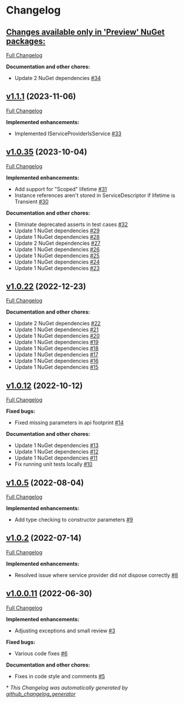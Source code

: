 # Changelog

## [**Changes available only in 'Preview' NuGet packages:**](https://github.com/nanoframework/nanoFramework.DependencyInjection/tree/HEAD)

[Full Changelog](https://github.com/nanoframework/nanoFramework.DependencyInjection/compare/v1.1.1...HEAD)

**Documentation and other chores:**

- Update 2 NuGet dependencies [\#34](https://github.com/nanoframework/nanoFramework.DependencyInjection/pull/34)

## [v1.1.1](https://github.com/nanoframework/nanoFramework.DependencyInjection/tree/v1.1.1) (2023-11-06)

[Full Changelog](https://github.com/nanoframework/nanoFramework.DependencyInjection/compare/v1.0.35...v1.1.1)

**Implemented enhancements:**

- Implemented IServiceProviderIsService  [\#33](https://github.com/nanoframework/nanoFramework.DependencyInjection/pull/33)

## [v1.0.35](https://github.com/nanoframework/nanoFramework.DependencyInjection/tree/v1.0.35) (2023-10-04)

[Full Changelog](https://github.com/nanoframework/nanoFramework.DependencyInjection/compare/v1.0.22...v1.0.35)

**Implemented enhancements:**

- Add support for "Scoped" lifetime [\#31](https://github.com/nanoframework/nanoFramework.DependencyInjection/pull/31)
- Instance references aren't stored in ServiceDescriptor if lifetime is Transient [\#30](https://github.com/nanoframework/nanoFramework.DependencyInjection/pull/30)

**Documentation and other chores:**

- Eliminate deprecated asserts in test cases [\#32](https://github.com/nanoframework/nanoFramework.DependencyInjection/pull/32)
- Update 1 NuGet dependencies [\#29](https://github.com/nanoframework/nanoFramework.DependencyInjection/pull/29)
- Update 1 NuGet dependencies [\#28](https://github.com/nanoframework/nanoFramework.DependencyInjection/pull/28)
- Update 2 NuGet dependencies [\#27](https://github.com/nanoframework/nanoFramework.DependencyInjection/pull/27)
- Update 1 NuGet dependencies [\#26](https://github.com/nanoframework/nanoFramework.DependencyInjection/pull/26)
- Update 1 NuGet dependencies [\#25](https://github.com/nanoframework/nanoFramework.DependencyInjection/pull/25)
- Update 1 NuGet dependencies [\#24](https://github.com/nanoframework/nanoFramework.DependencyInjection/pull/24)
- Update 1 NuGet dependencies [\#23](https://github.com/nanoframework/nanoFramework.DependencyInjection/pull/23)

## [v1.0.22](https://github.com/nanoframework/nanoFramework.DependencyInjection/tree/v1.0.22) (2022-12-23)

[Full Changelog](https://github.com/nanoframework/nanoFramework.DependencyInjection/compare/v1.0.12...v1.0.22)

**Documentation and other chores:**

- Update 2 NuGet dependencies [\#22](https://github.com/nanoframework/nanoFramework.DependencyInjection/pull/22)
- Update 1 NuGet dependencies [\#21](https://github.com/nanoframework/nanoFramework.DependencyInjection/pull/21)
- Update 1 NuGet dependencies [\#20](https://github.com/nanoframework/nanoFramework.DependencyInjection/pull/20)
- Update 1 NuGet dependencies [\#19](https://github.com/nanoframework/nanoFramework.DependencyInjection/pull/19)
- Update 1 NuGet dependencies [\#18](https://github.com/nanoframework/nanoFramework.DependencyInjection/pull/18)
- Update 1 NuGet dependencies [\#17](https://github.com/nanoframework/nanoFramework.DependencyInjection/pull/17)
- Update 1 NuGet dependencies [\#16](https://github.com/nanoframework/nanoFramework.DependencyInjection/pull/16)
- Update 1 NuGet dependencies [\#15](https://github.com/nanoframework/nanoFramework.DependencyInjection/pull/15)

## [v1.0.12](https://github.com/nanoframework/nanoFramework.DependencyInjection/tree/v1.0.12) (2022-10-12)

[Full Changelog](https://github.com/nanoframework/nanoFramework.DependencyInjection/compare/v1.0.5...v1.0.12)

**Fixed bugs:**

- Fixed missing parameters in api footprint [\#14](https://github.com/nanoframework/nanoFramework.DependencyInjection/pull/14)

**Documentation and other chores:**

- Update 1 NuGet dependencies [\#13](https://github.com/nanoframework/nanoFramework.DependencyInjection/pull/13)
- Update 1 NuGet dependencies [\#12](https://github.com/nanoframework/nanoFramework.DependencyInjection/pull/12)
- Update 1 NuGet dependencies [\#11](https://github.com/nanoframework/nanoFramework.DependencyInjection/pull/11)
- Fix running unit tests locally [\#10](https://github.com/nanoframework/nanoFramework.DependencyInjection/pull/10)

## [v1.0.5](https://github.com/nanoframework/nanoFramework.DependencyInjection/tree/v1.0.5) (2022-08-04)

[Full Changelog](https://github.com/nanoframework/nanoFramework.DependencyInjection/compare/v1.0.2...v1.0.5)

**Implemented enhancements:**

- Add type checking to constructor parameters [\#9](https://github.com/nanoframework/nanoFramework.DependencyInjection/pull/9)

## [v1.0.2](https://github.com/nanoframework/nanoFramework.DependencyInjection/tree/v1.0.2) (2022-07-14)

[Full Changelog](https://github.com/nanoframework/nanoFramework.DependencyInjection/compare/v1.0.0.11...v1.0.2)

**Implemented enhancements:**

- Resolved issue where service provider did not dispose correctly [\#8](https://github.com/nanoframework/nanoFramework.DependencyInjection/pull/8)

## [v1.0.0.11](https://github.com/nanoframework/nanoFramework.DependencyInjection/tree/v1.0.0.11) (2022-06-30)

[Full Changelog](https://github.com/nanoframework/nanoFramework.DependencyInjection/compare/cd621ea3e1b6198ac9c4fdb42ef082d60ae3d4e1...v1.0.0.11)

**Implemented enhancements:**

- Adjusting exceptions and small review [\#3](https://github.com/nanoframework/nanoFramework.DependencyInjection/pull/3)

**Fixed bugs:**

- Various code fixes [\#6](https://github.com/nanoframework/nanoFramework.DependencyInjection/pull/6)

**Documentation and other chores:**

- Fixes in code style and comments [\#5](https://github.com/nanoframework/nanoFramework.DependencyInjection/pull/5)



\* *This Changelog was automatically generated by [github_changelog_generator](https://github.com/github-changelog-generator/github-changelog-generator)*
